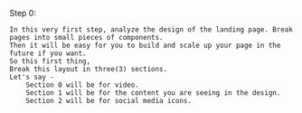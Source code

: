 Step 0:

	In this very first step, analyze the design of the landing page. Break pages into small pieces of components.
	Then it will be easy for you to build and scale up your page in the future if you want.
	So this first thing,
	Break this layout in three(3) sections.
	Let's say -
		Section 0 will be for video.
		Section 1 will be for the content you are seeing in the design.
		Section 2 will be for social media icons.